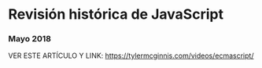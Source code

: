 # Revisión histórica de JavaScript
### Mayo 2018

VER ESTE ARTÍCULO Y LINK: https://tylermcginnis.com/videos/ecmascript/
